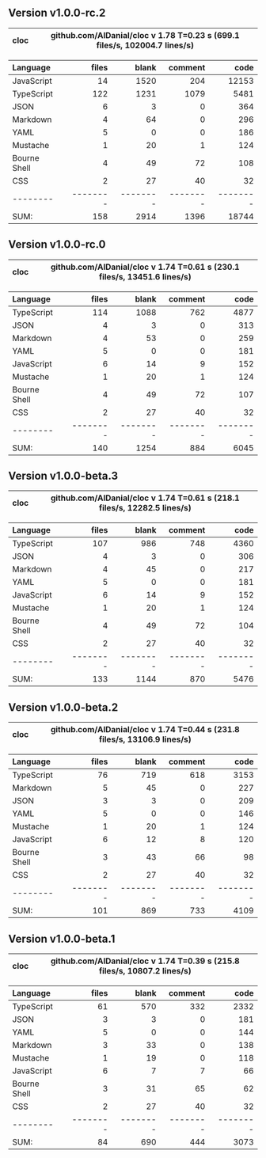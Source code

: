 ## Version v1.0.0-rc.2

| cloc | github.com/AlDanial/cloc v 1.78 T=0.23 s (699.1 files/s, 102004.7 lines/s) |
| ---- | -------------------------------------------------------------------------- |


| Language     |    files |    blank |  comment |     code |
| :----------- | -------: | -------: | -------: | -------: |
| JavaScript   |       14 |     1520 |      204 |    12153 |
| TypeScript   |      122 |     1231 |     1079 |     5481 |
| JSON         |        6 |        3 |        0 |      364 |
| Markdown     |        4 |       64 |        0 |      296 |
| YAML         |        5 |        0 |        0 |      186 |
| Mustache     |        1 |       20 |        1 |      124 |
| Bourne Shell |        4 |       49 |       72 |      108 |
| CSS          |        2 |       27 |       40 |       32 |
| --------     | -------- | -------- | -------- | -------- |
| SUM:         |      158 |     2914 |     1396 |    18744 |

## Version v1.0.0-rc.0

| cloc | github.com/AlDanial/cloc v 1.74 T=0.61 s (230.1 files/s, 13451.6 lines/s) |
| ---- | ------------------------------------------------------------------------- |


| Language     |    files |    blank |  comment |     code |
| :----------- | -------: | -------: | -------: | -------: |
| TypeScript   |      114 |     1088 |      762 |     4877 |
| JSON         |        4 |        3 |        0 |      313 |
| Markdown     |        4 |       53 |        0 |      259 |
| YAML         |        5 |        0 |        0 |      181 |
| JavaScript   |        6 |       14 |        9 |      152 |
| Mustache     |        1 |       20 |        1 |      124 |
| Bourne Shell |        4 |       49 |       72 |      107 |
| CSS          |        2 |       27 |       40 |       32 |
| --------     | -------- | -------- | -------- | -------- |
| SUM:         |      140 |     1254 |      884 |     6045 |

## Version v1.0.0-beta.3

| cloc | github.com/AlDanial/cloc v 1.74 T=0.61 s (218.1 files/s, 12282.5 lines/s) |
| ---- | ------------------------------------------------------------------------- |


| Language     |    files |    blank |  comment |     code |
| :----------- | -------: | -------: | -------: | -------: |
| TypeScript   |      107 |      986 |      748 |     4360 |
| JSON         |        4 |        3 |        0 |      306 |
| Markdown     |        4 |       45 |        0 |      217 |
| YAML         |        5 |        0 |        0 |      181 |
| JavaScript   |        6 |       14 |        9 |      152 |
| Mustache     |        1 |       20 |        1 |      124 |
| Bourne Shell |        4 |       49 |       72 |      104 |
| CSS          |        2 |       27 |       40 |       32 |
| --------     | -------- | -------- | -------- | -------- |
| SUM:         |      133 |     1144 |      870 |     5476 |

## Version v1.0.0-beta.2

| cloc | github.com/AlDanial/cloc v 1.74 T=0.44 s (231.8 files/s, 13106.9 lines/s) |
| ---- | ------------------------------------------------------------------------- |


| Language     |    files |    blank |  comment |     code |
| :----------- | -------: | -------: | -------: | -------: |
| TypeScript   |       76 |      719 |      618 |     3153 |
| Markdown     |        5 |       45 |        0 |      227 |
| JSON         |        3 |        3 |        0 |      209 |
| YAML         |        5 |        0 |        0 |      146 |
| Mustache     |        1 |       20 |        1 |      124 |
| JavaScript   |        6 |       12 |        8 |      120 |
| Bourne Shell |        3 |       43 |       66 |       98 |
| CSS          |        2 |       27 |       40 |       32 |
| --------     | -------- | -------- | -------- | -------- |
| SUM:         |      101 |      869 |      733 |     4109 |

## Version v1.0.0-beta.1

| cloc | github.com/AlDanial/cloc v 1.74 T=0.39 s (215.8 files/s, 10807.2 lines/s) |
| ---- | ------------------------------------------------------------------------- |


| Language     |    files |    blank |  comment |     code |
| :----------- | -------: | -------: | -------: | -------: |
| TypeScript   |       61 |      570 |      332 |     2332 |
| JSON         |        3 |        3 |        0 |      181 |
| YAML         |        5 |        0 |        0 |      144 |
| Markdown     |        3 |       33 |        0 |      138 |
| Mustache     |        1 |       19 |        0 |      118 |
| JavaScript   |        6 |        7 |        7 |       66 |
| Bourne Shell |        3 |       31 |       65 |       62 |
| CSS          |        2 |       27 |       40 |       32 |
| --------     | -------- | -------- | -------- | -------- |
| SUM:         |       84 |      690 |      444 |     3073 |
